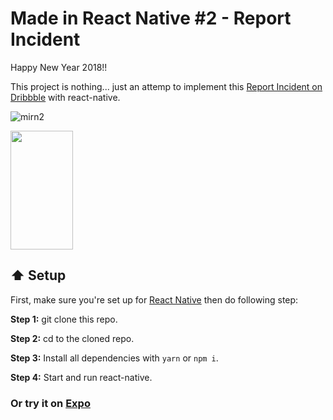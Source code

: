 # Made in React Native #2 - Report Incident

Happy New Year 2018!!

This project is nothing... just an attemp to implement this [Report Incident on Dribbble](https://dribbble.com/shots/3506590-An-incident-in-front-of-you) with react-native.

![mirn2](https://user-images.githubusercontent.com/21040043/34705175-11898d7c-f531-11e7-8a87-2767bd332754.gif)


<img src="https://user-images.githubusercontent.com/21040043/34705228-93ba85d0-f531-11e7-9df9-8bf2ea548b9b.png" width="100" height="190">

## :arrow_up: Setup

First, make sure you're set up for [React Native](https://facebook.github.io/react-native/docs/getting-started.html#content) then do following step:

**Step 1:** git clone this repo.

**Step 2:** cd to the cloned repo.

**Step 3:** Install all dependencies with `yarn` or `npm i`.

**Step 4:** Start and run react-native.

### Or try it on [Expo](https://expo.io/@neruto/made-in-react-native-2)
